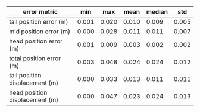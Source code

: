 | error metric                   |    min |    max |   mean |   median |    std |
|--------------------------------|--------|--------|--------|----------|--------|
| tail position error (m)        |  0.001 |  0.020 |  0.010 |    0.009 |  0.005 |
| mid position error (m)         |  0.000 |  0.028 |  0.011 |    0.011 |  0.007 |
| head position error (m)        |  0.001 |  0.009 |  0.003 |    0.002 |  0.002 |
| total position error (m)       |  0.003 |  0.048 |  0.024 |    0.024 |  0.012 |
| tail position displacement (m) |  0.000 |  0.033 |  0.013 |    0.011 |  0.011 |
| head position displacement (m) |  0.000 |  0.047 |  0.023 |    0.024 |  0.013 |
